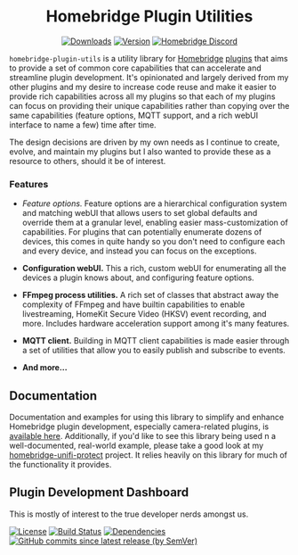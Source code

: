 <SPAN ALIGN="CENTER" STYLE="text-align:center">
<DIV ALIGN="CENTER" STYLE="text-align:center">

# Homebridge Plugin Utilities
[![Downloads](https://img.shields.io/npm/dt/homebridge-plugin-utils?color=%23491F59&logo=icloud&logoColor=%23FFFFFF&style=for-the-badge)](https://www.npmjs.com/package/homebridge-plugin-utils)
[![Version](https://img.shields.io/npm/v/homebridge-plugin-utils?color=%23491F59&label=Latest%20Version&logo=homebridge&logoColor=%23FFFFFF&style=for-the-badge)](https://www.npmjs.com/package/homebridge-plugin-utils)
[![Homebridge Discord](https://img.shields.io/discord/432663330281226270?color=%23491F59&label=Discord&logo=discord&logoColor=%23FFFFFF&style=for-the-badge)](https://discord.gg/QXqfHEW)
</DIV>
</SPAN>

`homebridge-plugin-utils` is a utility library for [Homebridge](https://homebridge.io) [plugins](https://developers.homebridge.io) that aims to provide a set of common core capabilities that can accelerate and streamline plugin development. It's opinionated and largely derived from my other plugins and my desire to increase code reuse and make it easier to provide rich capabilities across all my plugins so that each of my plugins can focus on providing their unique capabilities rather than copying over the same capabilities (feature options, MQTT support, and a rich webUI interface to name a few) time after time.

The design decisions are driven by my own needs as I continue to create, evolve, and maintain my plugins but I also wanted to provide these as a resource to others, should it be of interest.

### Features

- **Feature options*.* Feature options are a hierarchical configuration system and matching webUI that allows users to set global defaults and override them at a granular level, enabling easier mass-customization of capabilities. For plugins that can potentially enumerate dozens of devices, this comes in quite handy so you don't need to configure each and every device, and instead you can focus on the exceptions.

- **Configuration webUI.** This a rich, custom webUI for enumerating all the devices a plugin knows about, and configuring feature options.

- **FFmpeg process utilities.** A rich set of classes that abstract away the complexity of FFmpeg and have builtin capabilities to enable livestreaming, HomeKit Secure Video (HKSV) event recording, and more. Includes hardware acceleration support among it's many features.

- **MQTT client.** Building in MQTT client capabilities is made easier through a set of utilities that allow you to easily publish and subscribe to events.

- **And more...**

## Documentation

Documentation and examples for using this library to simplify and enhance Homebridge plugin development, especially camera-related plugins, is [available here](https://github.com/hjdhjd/homebridge-plugin-utils/blob/main/docs/README.md). Additionally, if you'd like to see this library being used n a well-documented, real-world example, please take a good look at my [homebridge-unifi-protect](https://github.com/hjdhjd/homebridge-unifi-protect) project. It relies heavily on this library for much of the functionality it provides.

## Plugin Development Dashboard
This is mostly of interest to the true developer nerds amongst us.

[![License](https://img.shields.io/npm/l/homebridge-plugin-utils?color=%23491F59&logo=open%20source%20initiative&logoColor=%23FFFFFF&style=for-the-badge)](https://github.com/hjdhjd/homebridge-plugin-utils/blob/main/LICENSE.md)
[![Build Status](https://img.shields.io/github/actions/workflow/status/hjdhjd/homebridge-plugin-utils/ci.yml?branch=main&color=%23491F59&logo=github-actions&logoColor=%23FFFFFF&style=for-the-badge)](https://github.com/hjdhjd/homebridge-plugin-utils/actions?query=workflow%3A%22Continuous+Integration%22)
[![Dependencies](https://img.shields.io/librariesio/release/npm/homebridge-plugin-utils?color=%23491F59&logo=dependabot&style=for-the-badge)](https://libraries.io/npm/homebridge-plugin-utils)
[![GitHub commits since latest release (by SemVer)](https://img.shields.io/github/commits-since/hjdhjd/homebridge-plugin-utils/latest?color=%23491F59&logo=github&sort=semver&style=for-the-badge)](https://github.com/hjdhjd/homebridge-plugin-utils/commits/main)
